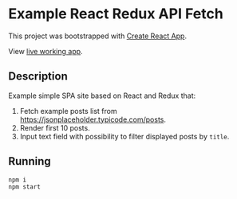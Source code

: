 # Example React Redux API Fetch

This project was bootstrapped with [Create React App](https://github.com/facebookincubator/create-react-app).

View [live working app](https://sigo.github.io/example-react-redux-api-fetch/).


## Description

Example simple SPA site based on React and Redux that:

1. Fetch example posts list from <https://jsonplaceholder.typicode.com/posts>.
2. Render first 10 posts.
3. Input text field with possibility to filter displayed posts by `title`.


## Running

```
npm i
npm start
```

